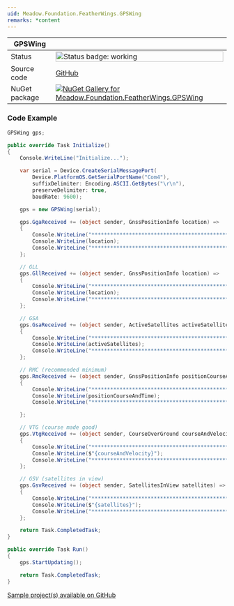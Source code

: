 ```yaml
---
uid: Meadow.Foundation.FeatherWings.GPSWing
remarks: *content
---
```


| GPSWing | |
|--------|--------|
| Status | <img src="https://img.shields.io/badge/Working-brightgreen" style="width: auto; height: -webkit-fill-available;" alt="Status badge: working" /> |
| Source code | [GitHub](https://github.com/WildernessLabs/Meadow.Foundation.FeatherWings/tree/main/Source/GPSWing) |
| NuGet package | <a href="https://www.nuget.org/packages/Meadow.Foundation.FeatherWings.GPSWing/" target="_blank"><img src="https://img.shields.io/nuget/v/Meadow.Foundation.FeatherWings.GPSWing.svg?label=Meadow.Foundation.FeatherWings.GPSWing" alt="NuGet Gallery for Meadow.Foundation.FeatherWings.GPSWing" /></a> |

### Code Example

```csharp
GPSWing gps;

public override Task Initialize()
{
    Console.WriteLine("Initialize...");

    var serial = Device.CreateSerialMessagePort(
        Device.PlatformOS.GetSerialPortName("Com4"),
        suffixDelimiter: Encoding.ASCII.GetBytes("\r\n"),
        preserveDelimiter: true,
        baudRate: 9600);

    gps = new GPSWing(serial);

    gps.GgaReceived += (object sender, GnssPositionInfo location) => 
    {
        Console.WriteLine("*********************************************");
        Console.WriteLine(location);
        Console.WriteLine("*********************************************");
    };

    // GLL
    gps.GllReceived += (object sender, GnssPositionInfo location) => 
    {
        Console.WriteLine("*********************************************");
        Console.WriteLine(location);
        Console.WriteLine("*********************************************");
    };

    // GSA
    gps.GsaReceived += (object sender, ActiveSatellites activeSatellites) => 
    {
        Console.WriteLine("*********************************************");
        Console.WriteLine(activeSatellites);
        Console.WriteLine("*********************************************");
    };

    // RMC (recommended minimum)
    gps.RmcReceived += (object sender, GnssPositionInfo positionCourseAndTime) => 
    {
        Console.WriteLine("*********************************************");
        Console.WriteLine(positionCourseAndTime);
        Console.WriteLine("*********************************************");

    };

    // VTG (course made good)
    gps.VtgReceived += (object sender, CourseOverGround courseAndVelocity) => 
    {
        Console.WriteLine("*********************************************");
        Console.WriteLine($"{courseAndVelocity}");
        Console.WriteLine("*********************************************");
    };

    // GSV (satellites in view)
    gps.GsvReceived += (object sender, SatellitesInView satellites) => 
    {
        Console.WriteLine("*********************************************");
        Console.WriteLine($"{satellites}");
        Console.WriteLine("*********************************************");
    };

    return Task.CompletedTask;
}

public override Task Run()
{
    gps.StartUpdating();

    return Task.CompletedTask;
}

```

[Sample project(s) available on GitHub](https://github.com/WildernessLabs/Meadow.Foundation.FeatherWings/tree/main/Source/GPSWing/Samples/GPSWing_Sample)

